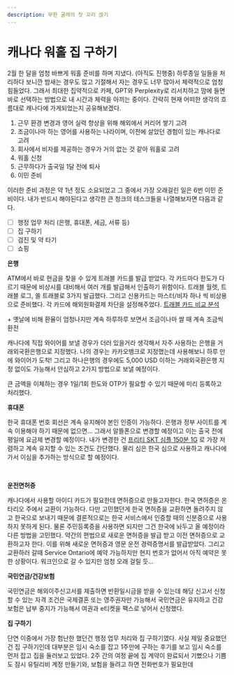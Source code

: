```yaml
---
description: 무한 굴레의 첫 꼬리 끊기
---
```


# 캐나다 워홀 집 구하기

2월 한 달을 엄청 바쁘게 워홀 준비를 하며 지냈다. (아직도 진행중) 하루종일 일들을 처리하다 보니깐 밤새는 경우도 많고 기절해서 자는 경우도 너무 많아서 체력적으로 엄청 힘들었다. 그래서 최대한 집약적으로 카페, GPT와 Perplexity로 리서치하고 맘에 들면 바로 선택하는 방법으로 내 시간과 체력을 아끼는 중이다. 간략히 현재 어떠한 생각의 흐름대로 캐나다에 가게되었는지 공유해보겠다.

1. 근무 환경 변경과 영어 실력 향상을 위해 해외에서 커리어 쌓기 고려
2. 조금이나마 하는 영어를 사용하는 나라이며, 이전에 살았던 경험이 있는 캐나다로 고려
3. 회사에서 비자를 제공하는 경우가 거의 없는 것 같아 워홀로 고려
4. 워홀 신청
5. 근무하다가 출국일 1달 전에 퇴사
6. 이민 준비

이러한 준비 과정은 약 1년 정도 소요되었고 그 중에서 가장 오래걸린 일은 6번 이민 준비이다. 내가 반드시 해야된다고 생각한 큰 청크의 테스크들을 나열해보자면 다음과 같다.

* [ ] 행정 업무 처리 (은행, 휴대폰, 세금, 서류 등)
* [ ] 집 구하기
* [ ] 검진 및 약 타기
* [ ] 쇼핑

**은행**

ATM에서 바로 현금을 찾을 수 있게 트래블 카드를 발급 받았다. 각 카드마다 한도가 다르기 때문에 비상시를 대비해서 여러 개를 발급해서 인출하기 위함이다. 트래블 월렛, 트래블 로그, 쏠 트래블로 3가지 발급했다. 그리고 신용카드는 마스터/비자 하나 씩 비상용으로 준비했다. 각 카드에 해외원화결제 차단을 설정해주었다. [트래블 카드 비교 분석](https://blog.naver.com/waltlee/223438567936)

\+ 옛날에 비해 환율이 엄청나지만 계속 하루하루 보면서 조금이나마 쌀 때 계속 조금씩 환전

캐나다에 직접 와이어를 보낼 경우가 더러 있을거라 생각해서 자주 사용하는 은행을 거래외국환은행으로 지정했다. 나의 경우는 카카오뱅크로 지정했는데 사용해보니 하루 만에 와이어가 도착! 그리고 하나은행의 경우에도 5,000 USD 이하는 거래외국환은행 지정 없이도 가능해서 안심하고 2가지 방법으로 보낼 예정이다.

큰 금액을 이체하는 경우 1일/1회 한도와 OTP가 필요할 수 있기 때문에 미리 등록하고 처리했다.



**휴대폰**

한국 휴대폰 번호 회선은 계속 유지해야 본인 인증이 가능하다. 은행과 정부 사이트를 계속 이용해야 하기 때문에 없으면... 그래서 알뜰폰으로 변경할 예정이고 이는 출국 전에 평일에 요금제 변경할 예정이다. 내가 변경한 건 [프리티 SKT 심플 150분 1G](https://www.freet.co.kr/plan/ratePlan/detail?svcCd=PC0SB00119) 로 가장 저렴하고 계속 유지할 수 있는 조건도 간단했다. 물리 심은 한국 심으로 사용하고 캐나다에 가서 이심을 추가하는 방식으로 할 예정이다.

<figure><img src="../.gitbook/assets/스크린샷 2025-02-20 오전 3.41.29.png" alt=""><figcaption></figcaption></figure>



**운전면허증**

캐나다에서 사용할 아이디 카드가 필요한데 면허증으로 만들고자한다. 한국 면허증은 온타리오 주에서 교환이 가능하다. 다만 고민했던게 한국 면허증을 교환하면 돌려주지 않고 한국으로 보내기 때문에 결론적으로는 한국 서비스에서 인증할 때의 신분증으로 사용하지 못하게 된다. 물론 주민등록증을 사용하면 되지만 그건 한국에 놔두고 올 예정이라 다른 방법을 고민했다. 약간의 편법으로 새로운 면허증을 발급 받고 이전 면허증으로 교환하고자 한다. 이를 위해 새로운 면허증과 영문 운전 경력증명서를 발급받았다. 그리고 교환하러 갈때 Service Ontario에 예약 가능하지만 현지 번호가 없어서 아직 예약은 못한 상황이다. 워크인으로 갈 수 있지만 엄청 오래 걸릴 듯...



**국민연금/건강보험**

국민연금은 해외이주신고서를 제출하면 반환일시금을 받을 수 있는데 해당 신고서 신청할 수 있는 자격 조건은 국제결혼 또는 영주권자만 가능해서 국민연금은 유지하고 건강보험은 납부 중지가 가능해서 여권과 e티켓을 팩스로 넣어서 신청했다.



**집 구하기**

단연 이중에서 가장 험난한 했던건 행정 업무 처리와 집 구하기였다. 사실 제일 중요했던 건 집 구하기인데 대부분은 임시 숙소를 잡고 1주만에 구하는 후기를 보고 임시 숙소를 먼저 잡고 집을 둘러보고 있었다. 2주 간의 여정 끝에 집 계약이 완료되서 기뻤으나 기쁨도 잠시 유틸리비 계정 만들기와, 보험을 들려고 하면 전화번호가 필요한데&#x20;
